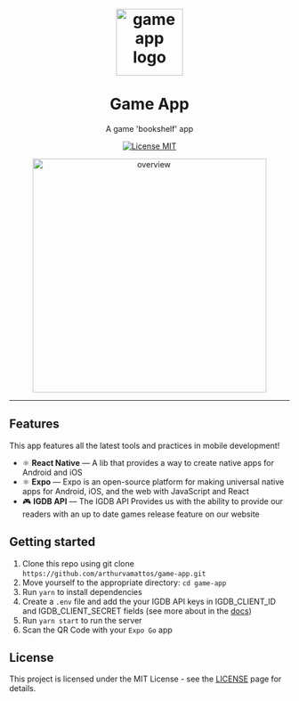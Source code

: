 <h1 align="center">
<br>
  <img src="https://user-images.githubusercontent.com/23246257/120867607-4203a700-c560-11eb-8004-7f5a6ab051ab.png" alt="game app logo" width="120">
<br>
<br>
Game App
</h1>

<p align="center">A game 'bookshelf' app</p>

<p align="center">
  <a href="https://opensource.org/licenses/MIT">
    <img src="https://img.shields.io/badge/License-MIT-blue.svg" alt="License MIT">
  </a>
</p>

<div align="center">
  <img src="https://user-images.githubusercontent.com/23246257/120868476-27323200-c562-11eb-96e5-92b2811a7a70.png" alt="overview" height="420">
</div>

<hr />

## Features
This app features all the latest tools and practices in mobile development!

- ⚛️ **React Native** — A lib that provides a way to create native apps for Android and iOS
- ⚛️ **Expo** — Expo is an open-source platform for making universal native apps for Android, iOS, and the web with JavaScript and React
- 🎮 **IGDB API** — The IGDB API Provides us with the ability to provide our readers with an up to date games release feature on our website

## Getting started

1. Clone this repo using git clone `https://github.com/arthurvamattos/game-app.git`
2. Move yourself to the appropriate directory: `cd game-app`
3. Run `yarn` to install dependencies
4. Create a `.env` file and add the your IGDB API keys in IGDB_CLIENT_ID and IGDB_CLIENT_SECRET fields (see more about in the [docs](https://api-docs.igdb.com/#about))   
5. Run `yarn start` to run the server
6. Scan the QR Code with your `Expo Go` app

## License

This project is licensed under the MIT License - see the [LICENSE](https://opensource.org/licenses/MIT) page for details.

